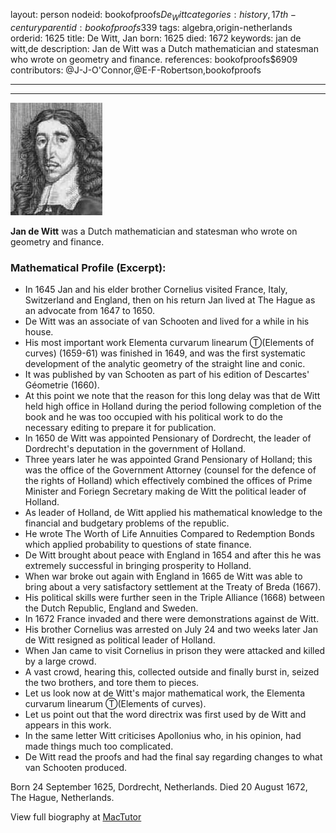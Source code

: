 layout: person
nodeid: bookofproofs$De_Witt
categories: history,17th-century
parentid: bookofproofs$339
tags: algebra,origin-netherlands
orderid: 1625
title: De Witt, Jan
born: 1625
died: 1672
keywords: jan de witt,de
description: Jan de Witt was a Dutch mathematician and statesman who wrote on geometry and finance.
references: bookofproofs$6909
contributors: @J-J-O'Connor,@E-F-Robertson,bookofproofs

---



---

![De_Witt.jpg](https://github.com/bookofproofs/bookofproofs.github.io/blob/main/_sources/_assets/images/portraits/De_Witt.jpg?raw=true)

**Jan de Witt** was a Dutch mathematician and statesman who wrote on geometry and finance.

### Mathematical Profile (Excerpt):
* In 1645 Jan and his elder brother Cornelius visited France, Italy, Switzerland and England, then on his return Jan lived at The Hague as an advocate from 1647 to 1650.
* De Witt was an associate of van Schooten and lived for a while in his house.
* His most important work Elementa curvarum linearum Ⓣ(Elements of curves) (1659-61)  was finished in 1649, and was the first systematic development of the analytic geometry of the straight line and conic.
* It was published by van Schooten as part of his edition of Descartes' Géometrie (1660).
* At this point we note that the reason for this long delay was that de Witt held high office in Holland  during the period following completion of the book and he was too occupied with his political work to do the necessary editing to prepare it for publication.
* In 1650 de Witt was appointed Pensionary of Dordrecht, the leader of Dordrecht's deputation in the government of Holland.
* Three years later he was appointed Grand Pensionary of Holland; this was the office of the Government Attorney (counsel for the defence of the rights of Holland) which effectively combined the offices of Prime Minister and Foriegn Secretary making de Witt the political leader of Holland.
* As leader of Holland, de Witt applied his mathematical knowledge to the financial and budgetary problems of the republic.
* He wrote The Worth of Life Annuities Compared to Redemption Bonds  which applied probability to questions of state finance.
* De Witt brought about peace with England in 1654 and after this he was extremely successful in bringing prosperity to Holland.
* When war broke out again with England in 1665 de Witt was able to bring about a very satisfactory settlement at the Treaty of Breda (1667).
* His political skills were further seen in the Triple Alliance (1668) between the Dutch Republic, England and Sweden.
* In 1672 France invaded and there were demonstrations against de Witt.
* His brother Cornelius was arrested on July 24 and two weeks later Jan de Witt resigned as political leader of Holland.
* When Jan came to visit Cornelius in prison they were attacked and killed by a large crowd.
* A vast crowd, hearing this, collected outside and finally burst in, seized the two brothers, and tore them to pieces.
* Let us look now at de Witt's major mathematical work, the Elementa curvarum linearum Ⓣ(Elements of curves).
* Let us point out that the word directrix  was first used by de Witt and appears in this work.
* In the same letter Witt criticises Apollonius who, in his opinion, had made things much too complicated.
* De Witt read the proofs and had the final say regarding changes to what van Schooten produced.

Born 24 September 1625, Dordrecht, Netherlands. Died 20 August 1672, The Hague, Netherlands.

View full biography at [MacTutor](https://mathshistory.st-andrews.ac.uk/Biographies/De_Witt/)

